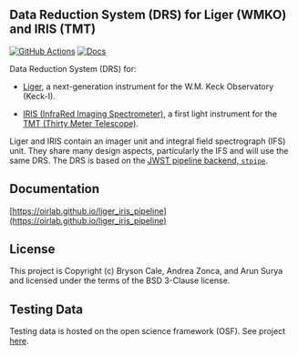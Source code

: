 Data Reduction System (DRS) for Liger (WMKO) and IRIS (TMT)
-----------------------------------------------------------

[![GitHub Actions](https://github.com/oirlab/liger_iris_pipeline/actions/workflows/build-test.yml/badge.svg)](https://github.com/oirlab/liger_iris_pipeline/actions/workflows/build-test.yml)
[![Docs](https://img.shields.io/badge/docs-latest-blue)](https://oirlab.github.io/liger_iris_pipeline/)

Data Reduction System (DRS) for:

- [Liger](https://oirlab.ucsd.edu/LIGER.html), a next-generation instrument for the W.M. Keck Observatory (Keck-I).

- [IRIS (InfraRed Imaging Spectrometer)](https://oirlab.ucsd.edu/IRIS.html), a first light instrument for the [TMT (Thirty Meter Telescope)](https://tmt.org).

Liger and IRIS contain an imager unit and integral field spectrograph (IFS) unit. They share many design aspects, particularly the IFS and will use the same DRS. The DRS is based on the [JWST pipeline backend, `stpipe`](https://stpipe.readthedocs.io/en/latest/).


Documentation
-------------

[https://oirlab.github.io/liger_iris_pipeline](https://oirlab.github.io/liger_iris_pipeline)


License
-------

This project is Copyright (c) Bryson Cale, Andrea Zonca, and Arun Surya and licensed under the terms of the BSD 3-Clause license.


Testing Data
------------

Testing data is hosted on the open science framework (OSF). See project [here](https://osf.io/s7uxg/?view_only=c5e7b122aa9948f6a11de5cc8703ab9b).